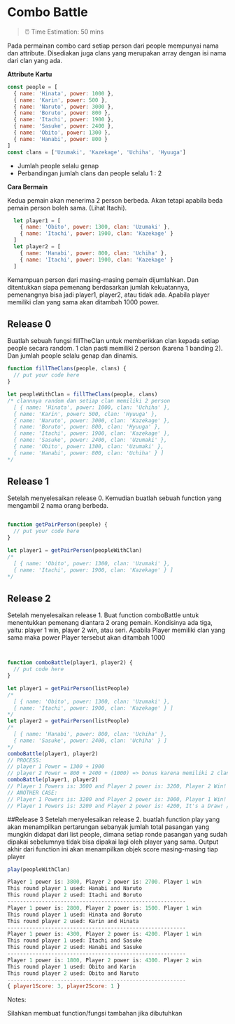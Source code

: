 # Combo Battle
> ⏰ Time Estimation: 50 mins

Pada permainan combo card setiap person dari people mempunyai nama dan attribute. Disediakan juga clans yang merupakan
array dengan isi nama dari clan yang ada.

**Attribute Kartu**
``` javascript
const people = [
  { name: 'Hinata', power: 1000 },
  { name: 'Karin', power: 500 },
  { name: 'Naruto', power: 3000 },
  { name: 'Boruto', power: 800 },
  { name: 'Itachi', power: 1900 },
  { name: 'Sasuke', power: 2400 },
  { name: 'Obito', power: 1300 },
  { name: 'Hanabi', power: 800 }
]
const clans = ['Uzumaki', 'Kazekage', 'Uchiha', 'Hyuuga']
```
 - Jumlah people selalu genap
 - Perbandingan jumlah clans dan people selalu 1 : 2

**Cara Bermain**

Kedua pemain akan menerima 2 person berbeda. Akan tetapi apabila beda pemain person boleh sama.
(Lihat Itachi).
``` javascript
  let player1 = [
    { name: 'Obito', power: 1300, clan: 'Uzumaki' },
    { name: 'Itachi', power: 1900, clan: 'Kazekage' }
  ]
  let player2 = [
    { name: 'Hanabi', power: 800, clan: 'Uchiha' },
    { name: 'Itachi', power: 1900, clan: 'Kazekage' }
  ]
```

Kemampuan person dari masing-masing pemain dijumlahkan. Dan ditentukkan siapa pemenang berdasarkan jumlah
kekuatannya, pemenangnya bisa jadi player1, player2, atau tidak ada. Apabila player memiliki clan yang sama
akan ditambah 1000 power.

## Release 0
Buatlah sebuah fungsi fillTheClan untuk memberikkan clan kepada setiap people secara random.
1 clan pasti memiliki 2 person (karena 1 banding 2). Dan jumlah people selalu genap dan dinamis.
```javascript
function fillTheClans(people, clans) {
  // put your code here
}

let peopleWithClan = fillTheClans(people, clans)
/* clannnya random dan setiap clan memiliki 2 person
  [ { name: 'Hinata', power: 1000, clan: 'Uchiha' },
  { name: 'Karin', power: 500, clan: 'Hyuuga' },
  { name: 'Naruto', power: 3000, clan: 'Kazekage' },
  { name: 'Boruto', power: 800, clan: 'Hyuuga' },
  { name: 'Itachi', power: 1900, clan: 'Kazekage' },
  { name: 'Sasuke', power: 2400, clan: 'Uzumaki' },
  { name: 'Obito', power: 1300, clan: 'Uzumaki' },
  { name: 'Hanabi', power: 800, clan: 'Uchiha' } ]
*/
```

## Release 1
Setelah menyelesaikan release 0. Kemudian buatlah sebuah function yang mengambil 2 nama orang berbeda.
```javascript

function getPairPerson(people) {
  // put your code here
}

let player1 = getPairPerson(peopleWithClan)
/*
  [ { name: 'Obito', power: 1300, clan: 'Uzumaki' },
  { name: 'Itachi', power: 1900, clan: 'Kazekage' } ]
*/
```

## Release 2
Setelah menyelesaikan release 1. Buat function comboBattle untuk menentukkan pemenang diantara 2 orang pemain.
Kondisinya ada tiga, yaitu: player 1 win, player 2 win, atau seri.
Apabila Player memiliki clan yang sama maka power Player tersebut akan ditambah 1000
```javascript


function comboBattle(player1, player2) {
  // put code here
}

let player1 = getPairPerson(listPeople)
/*
  [ { name: 'Obito', power: 1300, clan: 'Uzumaki' },
  { name: 'Itachi', power: 1900, clan: 'Kazekage' } ]
*/
let player2 = getPairPerson(listPeople)
/*
  [ { name: 'Hanabi', power: 800, clan: 'Uchiha' },
  { name: 'Sasuke', power: 2400, clan: 'Uchiha' } ]
*/
comboBattle(player1, player2)
// PROCESS:
// player 1 Power = 1300 + 1900
// player 2 Power = 800 + 2400 + (1000) => bonus karena memiliki 2 clan Uchiha
comboBattle(player1, player2)
// Player 1 Powers is: 3000 and Player 2 power is: 3200, Player 2 Win! // bila player 2 win
// ANOTHER CASE:
// Player 1 Powers is: 3200 and Player 2 power is: 3000, Player 1 Win! // bila player 1 win
// Player 1 Powers is: 3200 and Player 2 power is: 4200, It's a Draw! // bila draw
```

##Release 3
Setelah menyelesaikan release 2. buatlah function play yang akan menampilkan pertarungan sebanyak 
jumlah total pasangan yang mungkin didapat dari list people, dimana setiap ronde pasangan yang sudah dipakai sebelumnya tidak bisa dipakai lagi oleh player yang sama. 
Output akhir dari function ini akan menampilkan objek score masing-masing tiap player

```javascript 
play(peopleWithClan)

Player 1 power is: 3800, Player 2 power is: 2700. Player 1 win
This round player 1 used: Hanabi and Naruto
This round player 2 used: Itachi and Boruto
---------------------------------------------------------
Player 1 power is: 2800, Player 2 power is: 1500. Player 1 win
This round player 1 used: Hinata and Boruto
This round player 2 used: Karin and Hinata
---------------------------------------------------------
Player 1 power is: 4300, Player 2 power is: 4200. Player 1 win
This round player 1 used: Itachi and Sasuke
This round player 2 used: Hanabi and Sasuke
---------------------------------------------------------
Player 1 power is: 1800, Player 2 power is: 4300. Player 2 win
This round player 1 used: Obito and Karin
This round player 2 used: Obito and Naruto
---------------------------------------------------------
{ player1Score: 3, player2Score: 1 }
```

Notes:

Silahkan membuat function/fungsi tambahan jika dibutuhkan